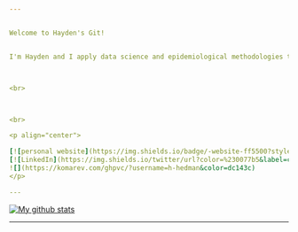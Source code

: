 ```yaml
---


Welcome to Hayden's Git!


I'm Hayden and I apply data science and epidemiological methodologies to address challenges in healthcare. My scientific curiosity has landed provided me with a diverse portfolio, ranging from working with chicken-farming families in rural Ecuador to supporting large biotechnology and pharmaceutical clients with various epidemiological analyses. Here, you will find source code for modelling, report automation, and general programming. 



<br>



<br>

<p align="center">

[![personal website](https://img.shields.io/badge/-website-ff5500?style=flat&link=https://www.haydenhedman.com/)](https://www.haydenhedman.com/) 
[![LinkedIn](https://img.shields.io/twitter/url?color=%230077b5&label=connect&logo=linkedin&logoColor=%230077b5&style=flat&url=https://https://www.linkedin.com/in/hayden-hedman/)](https://www.linkedin.com/in/hayden-hedman/) 
![](https://komarev.com/ghpvc/?username=h-hedman&color=dc143c)
</p>

---
```


[![My github stats](https://github-readme-stats.vercel.app/api?username=h-hedman&layout=compact&theme=synthwave&show_icons=true)](https://github.com/h-hedman/github-readme-stats)

<!-- &title_color=ff002b&icon_color=00aaff&text_color=ff5500&bg_color=151515 ---> 
<!-- <img align="center" src="https://github-readme-stats.vercel.app/api/top-langs/?username=m-clark&layout=compact&theme=synthwave" /> -->



---
